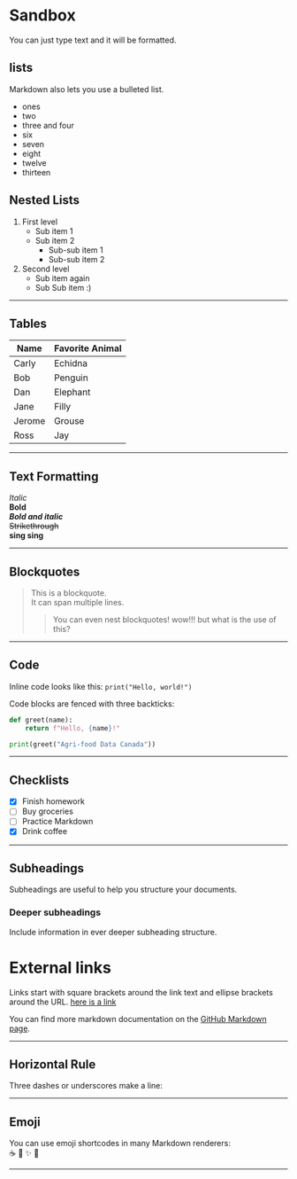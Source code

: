# Sandbox

You can just type text and it will be formatted.

## lists

Markdown also lets you use a bulleted list.
* ones
* two
* three and four
* six
* seven
* eight
* twelve
* thirteen

## Nested Lists

1. First level
   - Sub item 1
   - Sub item 2
     - Sub-sub item 1
     - Sub-sub item 2
3. Second level
   - Sub item again
   - Sub Sub item :)

---

## Tables

|Name|Favorite Animal|
|---|---|
|Carly|Echidna|
|Bob|Penguin|
|Dan|Elephant|
|Jane|Filly|
|Jerome|Grouse|
|Ross|Jay|
---


## Text Formatting

*Italic*  
**Bold**  
***Bold and italic***  
~~Strikethrough~~  
**sing sing**

---

## Blockquotes

> This is a blockquote.  
> It can span multiple lines.  
> > You can even nest blockquotes!
> > wow!!!
> but what is the use of this? 

---

## Code

Inline code looks like this: `print("Hello, world!")`

Code blocks are fenced with three backticks:

```python
def greet(name):
    return f"Hello, {name}!"

print(greet("Agri-food Data Canada"))
```

---

## Checklists

- [x] Finish homework  
- [ ] Buy groceries  
- [ ] Practice Markdown  
- [x] Drink coffee  

---
## Subheadings

Subheadings are useful to help you structure your documents.

### Deeper subheadings

Include information in ever deeper subheading structure.

# External links

Links start with square brackets around the link text and ellipse brackets around the URL. [here is a link](https://en.wikipedia.org/wiki/Main_Page)

You can find more markdown documentation on the [GitHub Markdown page](https://docs.github.com/en/get-started/writing-on-github/getting-started-with-writing-and-formatting-syntax).

---

## Horizontal Rule

Three dashes or underscores make a line:

---

## Emoji

You can use emoji shortcodes in many Markdown renderers:  
:coffee: :tada: :sparkles: :penguin:

---
